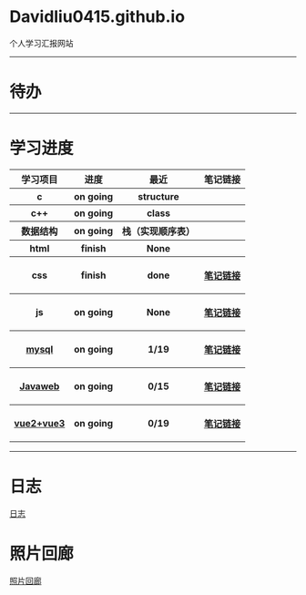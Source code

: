 # Davidliu0415.github.io
个人学习汇报网站

---

# 待办
---
# 学习进度
<table>
  <tr>
    <th>学习项目</th>
    <th>进度</th>
    <th>最近</th>
    <th>笔记链接</th>
  </tr>
  <tr>
    <th>c</th>
    <th>on going</th>
    <th>structure</th>
    <th></th>
  </tr>
  <tr>
    <th>c++</th>
    <th>on going</th>
    <th>class</th>
    <th></th>
  </tr>
  <tr>
    <th>数据结构</th>
    <th>on going</th>
    <th>栈（实现顺序表）</th>
    <th></th>
  </tr>
  <tr>
    <th>html</th>
    <th>finish</th>
    <th>None</th>
    <th></th>
  </tr>
  <tr>
    <th>css</th>
    <th>finish</th>
    <th>done</th>
    <th>

[笔记链接](笔记css.md)</th>

  </tr>
  <tr>
    <th>js</th>
    <th>on going</th>
    <th>None</th>
    <th> 

[笔记链接](笔记js.md)</th>
  </tr>
  <tr>
    <th>

[mysql](https://www.bilibili.com/video/BV1iF411z7Pu/?spm_id_from=333.999.0.0)</th>
    <th>on going</th>
    <th>1/19</th>
    <th>  
  
  [笔记链接](mysql\笔记MySQL.md)</th>
  </tr>
  </tr>
  <tr>
    <th>

[Javaweb](https://www.bilibili.com/video/BV1m84y1w7Tb/?spm_id_from=333.999.0.0&vd_source=aa3bd38ab9f4979f8501b89f16fdbfba)</th>
    <th>on going</th>
    <th>0/15</th>
    <th> 

[笔记链接](javaweb\笔记Javaweb.md)</th>
  </tr>
  </tr>
  <tr>
    <th>

[vue2+vue3](https://www.bilibili.com/video/BV1HV4y1a7n4/?spm_id_from=333.999.0.0&vd_source=aa3bd38ab9f4979f8501b89f16fdbfba)</th>
    <th>on going</th>
    <th>0/19</th>
    <th> 

[笔记链接](vue2+vue3\笔记vue2+vue3.md)</th>
  </tr>
</table>

---

# 日志
[日志](日志.md)
# 照片回廊
[照片回廊](picture/照片回廊.html)
